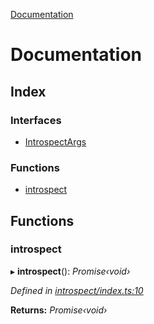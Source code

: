[Documentation](README.md)

# Documentation

## Index

### Interfaces

* [IntrospectArgs](interfaces/introspectargs.md)

### Functions

* [introspect](README.md#introspect)

## Functions

###  introspect

▸ **introspect**(): *Promise‹void›*

*Defined in [introspect/index.ts:10](https://github.com/badbatch/graphql-box/blob/67c318bd/packages/cli/src/introspect/index.ts#L10)*

**Returns:** *Promise‹void›*
